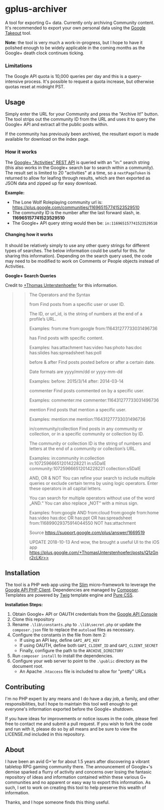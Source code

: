 # gplus-archiver

A tool for exporting G+ data. Currently only archiving Community content. 
It's recommended to export your own personal data using the 
[Google Takeout](https://takeout.google.com/settings/takeout)
tool.

**Note:** the tool is very much a work-in-progress, but 
I hope to have it polished enough to be widely applicable in the coming months 
as the Google+ death clock continues ticking.

### Limitations

The Google API quota is 10,000 queries per day and this is a query-intensive process. It's possible 
to request a quota increase, but otherwise quotas reset at midnight PST.

## Usage

Simply enter the URL for your Community and press the "Archive It!" button. 
The tool strips out the community ID from the URL and uses it to query the 
Google+ API and extract all the public posts within.

If the community has previously been archived, the resultant export is made 
available for download on the index page. 

### How it works

The [Google+ "Activities" REST API](https://developers.google.com/+/web/api/rest/latest/activities/search) 
is queried  with an "in:" search string (this also works in the Google+ search bar 
to search within a community). The result set is limited to 20 "activities" at a time, 
so a `nextPageToken` is returned to allow for leafing through results, which are then 
exported as JSON data and zipped up for easy download.

**Example:**

- The Lone Wolf Roleplaying community url is: https://plus.google.com/communities/116965157741523529510
- The community ID is the number after the last forward slash, ie. **116965157741523529510**
- The Google+ API query string would then be: `in:116965157741523529510`

#### Changing how it works

It should be relatively simply to use any other query strings for different types of searches.
The below information could be useful for this.
for sharing this information). Depending on the search query used, the code may need to be modified to work on Comments or People 
objects instead of Activities.

**Google+ Search Queries**

Credit to [+Thomas Unterstenhoefer](https://plus.google.com/+ThomasUnterstenhoefer/posts/Trva48zGGrh) for this information. 

>> The Operators and the Syntax
>> 
>> from
>> Find posts from a specific user or user ID.
>> 
>> The ID, or url_id, is the string of numbers at the end of a profile’s URL.
>> 
>> Examples:
>> from:me
>> from:google
>> from:116431277733031496736
>> 
>> has
>> Find posts with specific content.
>> 
>> Examples:
>> has:attachment
>> has:video
>> has:photo
>> has:doc
>> has:slides
>> has:spreadsheet
>> has:poll
>> 
>> before & after
>> Find posts posted before or after a certain date.
>> 
>> Date formats are yyyy/mm/dd or yyyy-mm-dd
>> 
>> Examples:
>> before: 2015/3/14
>> after: 2014-03-14
>> 
>> commenter
>> Find posts commented on by a specific user.
>> 
>> Examples:
>> commenter:me
>> commenter:116431277733031496736
>> 
>> mention
>> Find posts that mention a specific user.
>> 
>> Examples:
>> mention:me
>> mention:116431277733031496736
>> 
>> in/community/collection
>> Find posts in any community or collection, or in a specific community or collection by ID.
>> 
>> The community or collection ID is the string of numbers and letters at the end of a community or collection’s URL.
>> 
>> Examples:
>> in:community
>> in:collection
>> in:107259666512014228221
>> in:s5DaIE
>> community:107259666512014228221
>> collection:s5DaIE
>> 
>> AND, OR & NOT
>> You can refine your search to include multiple queries or exclude certain terms by using logic operators. Enter these operators in all capital letters.
>> 
>> You can search for multiple operators without use of the word „AND.“ You can also replace „NOT“ with a minus sign.
>> 
>> Examples:
>> from:google AND from:cloud
>> from:google from:home has:video
>> has:doc OR has:ppt OR has:spreadsheet
>> from:116899029375914044550 NOT has:attachment
>> 
>> Source
>> https://support.google.com/plus/answer/1669519
>> 
>> UPDATE 2018-10-13
>> And wow, the brought a useful UI to the iOS app
>> https://plus.google.com/+ThomasUnterstenhoefer/posts/Q1zGnr2cLKr>> 



## Installation

The tool is a PHP web app using the [Slim](https://www.slimframework.com/) micro-framework to 
leverage the [Google API PHP Client](https://github.com/googleapis/google-api-php-client).
Dependencies are managed by [Composer](https://getcomposer.org/). Templates are powered by 
[Twig](https://twig.symfony.com/) template engine and [Pure CSS](https://purecss.io/).

**Installation Steps:**
1. Obtain Google+ API or OAUTH credentials from the [Google API Console](https://console.cloud.google.com/apis/)
2. Clone this repository
2. Rename `.\lib\constants.php` to `.\lib\secret.php` or update the `composer.json` file 
   to replace the `autoload` files as necessary.
3. Configure the constants in the file from item 2:
    - If using an API key, define `GAPI_API_KEY`
    - If using OAUTH, define both `GAPI_CLIENT_ID` and `GAPI_CLIENT_SECRET`
    - Finally, configure the path to the `ARCHIVE_DIRECTORY`
4. Run `composer install` to install the dependencies.
5. Configure your web server to point to the `.\public` directory as the 
    document root.
    - An Apache `.htaccess` file is included to allow for "pretty" URLs

## Contributing

I'm no PHP expert by any means and I do have a day job, a family, and other responsibilities, 
but I hope to maintain this tool well enough to get everyone's information exported before 
the Google+ shutdown.

If you have ideas for improvements or notice issues in the code, please feel free to contact 
me and submit a pull request. If you wish to fork the code and run with it, please do so by 
all means and be sure to view the LICENSE.md included in this repository.

## About

I have been an avid G+'er for about 1.5 years after discovering a vibrant tabletop RPG 
gaming community there. The announcement of Google+'s demise sparked a flurry of activity 
and concerns over losing the fantasic repository of ideas and information  contained within 
these various G+ communities and no apparent or easy way to export this information. As 
such, I set to work on creating this tool to help preserve this wealth of information. 

Thanks, and I hope someone finds this thing useful.